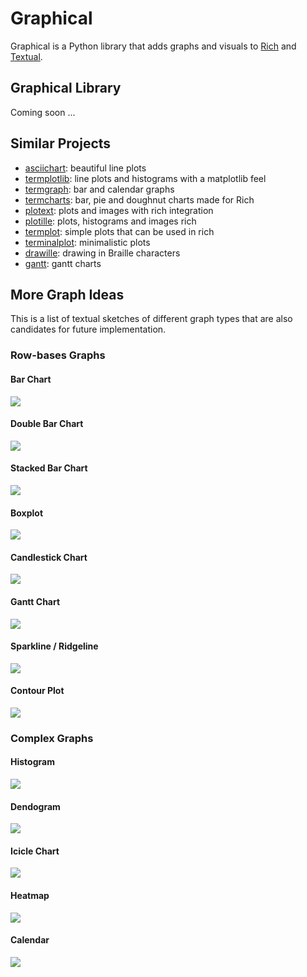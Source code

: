 # Graphical

Graphical is a Python library that adds graphs and visuals to [Rich][rich] and [Textual][textual].

## Graphical Library

Coming soon ...

## Similar Projects

- [asciichart][asciichart]: beautiful line plots
- [termplotlib][termplotlib]: line plots and histograms with a matplotlib feel
- [termgraph][termgraph]: bar and calendar graphs
- [termcharts][termcharts]: bar, pie and doughnut charts made for Rich
- [plotext][plotext]: plots and images with rich integration
- [plotille][plotille]: plots, histograms and images rich
- [termplot][termplot]: simple plots that can be used in rich
- [terminalplot][terminalplot]: minimalistic plots
- [drawille][drawille]: drawing in Braille characters
- [gantt][gantt]: gantt charts

## More Graph Ideas

This is a list of textual sketches of different graph types that are also candidates for future implementation.

### Row-bases Graphs

#### Bar Chart

![](img/barchart.png)

#### Double Bar Chart

![](img/doublebarchart.png)

#### Stacked Bar Chart

![](img/stackedbarchart.png)

#### Boxplot

![](img/boxplot.png)

#### Candlestick Chart

![](img/ganttchart.png)

#### Gantt Chart

![](img/candlestickchart.png)

#### Sparkline / Ridgeline

![](img/ridgeline.png)

#### Contour Plot

![](img/contourplot.png)


### Complex Graphs

#### Histogram

![](img/histogram.png)

#### Dendogram

![](img/dendogram.png)

#### Icicle Chart

![](img/iciclechart.png)

#### Heatmap

![](img/heatmap.png)

#### Calendar

![](img/calendar.png)


[rich]: https://github.com/Textualize/rich
[textual]: https://github.com/Textualize/textual
[asciichart]: https://github.com/kroitor/asciichart
[termplotlib]: https://github.com/nschloe/termplotlib
[termgraph]: https://github.com/mkaz/termgraph
[termcharts]: https://github.com/Abdur-rahmaanJ/termcharts
[plotext]: https://github.com/piccolomo/plotext
[plotille]: https://github.com/tammoippen/plotille
[termplot]: https://github.com/justnoise/termplot
[terminalplot]: https://github.com/kressi/terminalplot
[drawille]: https://github.com/asciimoo/drawille
[gantt]: https://github.com/andrew-ls/gantt